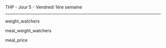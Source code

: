 THP - Jour 5 - Vendredi 1ère semaine

------------------------------------------------

weight_watchers

meal_weight_watchers

meal_price
